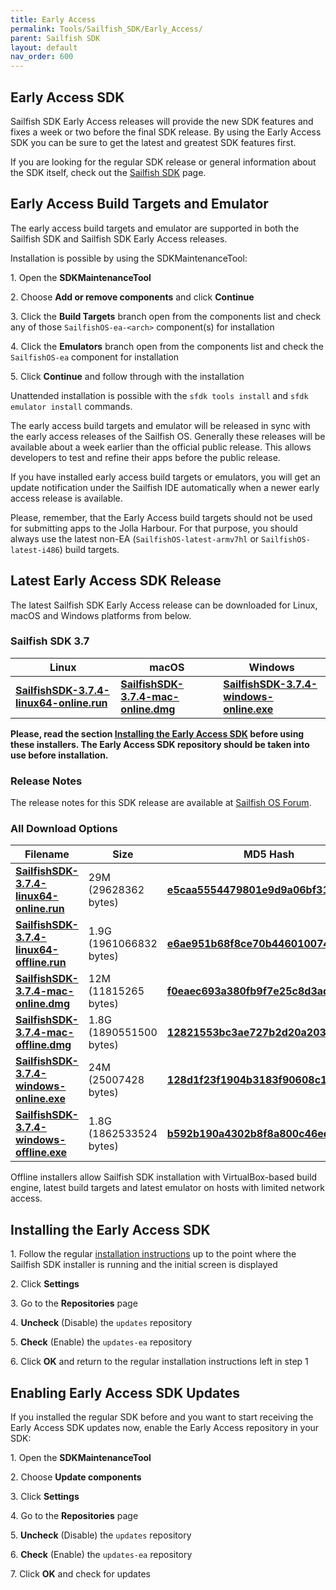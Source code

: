 ```yaml
---
title: Early Access
permalink: Tools/Sailfish_SDK/Early_Access/
parent: Sailfish SDK
layout: default
nav_order: 600
---
```


## Early Access SDK

Sailfish SDK Early Access releases will provide the new SDK features and fixes a week or two before the final SDK release. By using the Early Access SDK you can be sure to get the latest and greatest SDK features first.

If you are looking for the regular SDK release or general information about the SDK itself, check out the [Sailfish SDK](/Tools/Sailfish_SDK) page.

## Early Access Build Targets and Emulator

The early access build targets and emulator are supported in both the Sailfish SDK and Sailfish SDK Early Access releases.

Installation is possible by using the SDKMaintenanceTool:

1\. Open the **SDKMaintenanceTool**

2\. Choose **Add or remove components** and click **Continue**

3\. Click the **Build Targets** branch open from the components list and check any of those `SailfishOS-ea-<arch>` component(s) for installation

4\. Click the **Emulators** branch open from the components list and check the `SailfishOS-ea` component for installation

5\. Click **Continue** and follow through with the installation

Unattended installation is possible with the `sfdk tools install` and `sfdk emulator install` commands.

The early access build targets and emulator will be released in sync with the early access releases of the Sailfish OS. Generally these releases will be available about a week earlier than the official public release. This allows developers to test and refine their apps before the public release.

If you have installed early access build targets or emulators, you will get an update notification under the Sailfish IDE automatically when a newer early access release is available.

Please, remember, that the Early Access build targets should not be used for submitting apps to the Jolla Harbour. For that purpose, you should always use the latest non-EA (`SailfishOS-latest-armv7hl` or `SailfishOS-latest-i486`) build targets.

## Latest Early Access SDK Release

The latest Sailfish SDK Early Access release can be downloaded for Linux, macOS and Windows platforms from below.

### **Sailfish SDK 3.7**

| Linux                                                                                                                                 | macOS                                                                                                                         | Windows                                                                                                                               |
| ------------------------------------------------------------------------------------------------------------------------------------- | ----------------------------------------------------------------------------------------------------------------------------- | ------------------------------------------------------------------------------------------------------------------------------------- |
| [**SailfishSDK-3.7.4-linux64-online.run**](https://releases.sailfishos.org/sdk/installers/3.7.4/SailfishSDK-3.7.4-linux64-online.run) | [**SailfishSDK-3.7.4-mac-online.dmg**](https://releases.sailfishos.org/sdk/installers/3.7.4/SailfishSDK-3.7.4-mac-online.dmg) | [**SailfishSDK-3.7.4-windows-online.exe**](https://releases.sailfishos.org/sdk/installers/3.7.4/SailfishSDK-3.7.4-windows-online.exe) |

**Please, read the section [Installing the Early Access SDK](/Tools/Sailfish_SDK/Early_Access#installing-the-early-access-sdk) before using these installers. The Early Access SDK repository should be taken into use before installation.**

### Release Notes

The release notes for this SDK release are available at [Sailfish OS Forum](https://forum.sailfishos.org/t/9195).

### All Download Options

| Filename                                                                                                                                | Size                    | MD5 Hash                                                                                                                               |
| --------------------------------------------------------------------------------------------------------------------------------------- | ----------------------- | -------------------------------------------------------------------------------------------------------------------------------------- |
| [**SailfishSDK-3.7.4-linux64-online.run**](https://releases.sailfishos.org/sdk/installers/3.7.4/SailfishSDK-3.7.4-linux64-online.run)   | 29M (29628362 bytes)    | [**e5caa5554479801e9d9a06bf31df24df**](https://releases.sailfishos.org/sdk/installers/3.7.4/SailfishSDK-3.7.4-linux64-online.run.md5)  |
| [**SailfishSDK-3.7.4-linux64-offline.run**](https://releases.sailfishos.org/sdk/installers/3.7.4/SailfishSDK-3.7.4-linux64-offline.run) | 1.9G (1961066832 bytes) | [**e6ae951b68f8ce70b446010074ed0627**](https://releases.sailfishos.org/sdk/installers/3.7.4/SailfishSDK-3.7.4-linux64-offline.run.md5) |
| [**SailfishSDK-3.7.4-mac-online.dmg**](https://releases.sailfishos.org/sdk/installers/3.7.4/SailfishSDK-3.7.4-mac-online.dmg)           | 12M (11815265 bytes)    | [**f0eaec693a380fb9f7e25c8d3ad3385b**](https://releases.sailfishos.org/sdk/installers/3.7.4/SailfishSDK-3.7.4-mac-online.dmg.md5)      |
| [**SailfishSDK-3.7.4-mac-offline.dmg**](https://releases.sailfishos.org/sdk/installers/3.7.4/SailfishSDK-3.7.4-mac-offline.dmg)         | 1.8G (1890551500 bytes) | [**12821553bc3ae727b2d20a2031e56007**](https://releases.sailfishos.org/sdk/installers/3.7.4/SailfishSDK-3.7.4-mac-offline.dmg.md5)     |
| [**SailfishSDK-3.7.4-windows-online.exe**](https://releases.sailfishos.org/sdk/installers/3.7.4/SailfishSDK-3.7.4-windows-online.exe)   | 24M (25007428 bytes)    | [**128d1f23f1904b3183f90608c1dd4dbf**](https://releases.sailfishos.org/sdk/installers/3.7.4/SailfishSDK-3.7.4-windows-online.exe.md5)  |
| [**SailfishSDK-3.7.4-windows-offline.exe**](https://releases.sailfishos.org/sdk/installers/3.7.4/SailfishSDK-3.7.4-windows-offline.exe) | 1.8G (1862533524 bytes) | [**b592b190a4302b8f8a800c46edb8a932**](https://releases.sailfishos.org/sdk/installers/3.7.4/SailfishSDK-3.7.4-windows-offline.exe.md5) |

Offline installers allow Sailfish SDK installation with VirtualBox-based build engine, latest build targets and latest emulator on hosts with limited network access.

## Installing the Early Access SDK

1\. Follow the regular [installation instructions](/Tools/Sailfish_SDK/Installation) up to the point where the Sailfish SDK installer is running and the initial screen is displayed

2\. Click **Settings**

3\. Go to the **Repositories** page

4\. **Uncheck** (Disable) the `updates` repository

5\. **Check** (Enable) the `updates-ea` repository

6\. Click **OK** and return to the regular installation instructions left in step 1

## Enabling Early Access SDK Updates

If you installed the regular SDK before and you want to start receiving the Early Access SDK updates now, enable the Early Access repository in your SDK:

1\. Open the **SDKMaintenanceTool**

2\. Choose **Update components**

3\. Click **Settings**

4\. Go to the **Repositories** page

5\. **Uncheck** (Disable) the `updates` repository

6\. **Check** (Enable) the `updates-ea` repository

7\. Click **OK** and check for updates
